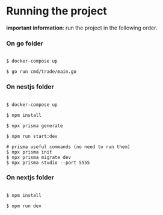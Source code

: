 # Running the project

**important information**: run the project in the following order.

### On go folder

```

$ docker-compose up

$ go run cmd/trade/main.go
```

### On nestjs folder

```

$ docker-compose up

$ npm install

$ npx prisma generate

$ npm run start:dev

# prisma useful commands (no need to run them)
$ npx prisma init
$ npx prisma migrate dev
$ npx prisma studio --port 5555
```

### On nextjs folder

```

$ npm install

$ npm run dev
```
